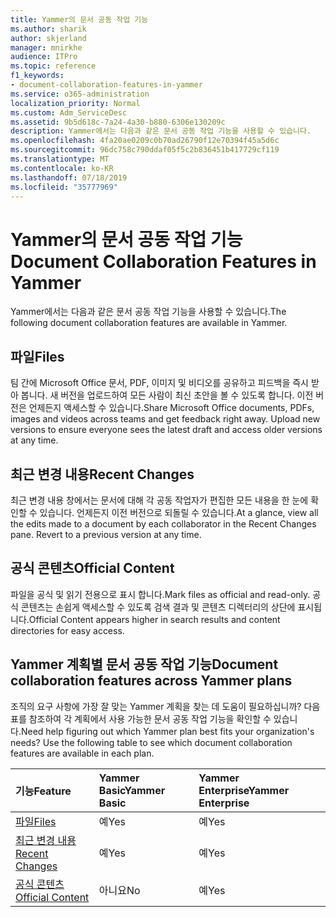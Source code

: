 ```yaml
---
title: Yammer의 문서 공동 작업 기능
ms.author: sharik
author: skjerland
manager: mnirkhe
audience: ITPro
ms.topic: reference
f1_keywords:
- document-collaboration-features-in-yammer
ms.service: o365-administration
localization_priority: Normal
ms.custom: Adm_ServiceDesc
ms.assetid: 9b5d618c-7a24-4a30-b880-6306e130209c
description: Yammer에서는 다음과 같은 문서 공동 작업 기능을 사용할 수 있습니다.
ms.openlocfilehash: 4fa20ae0209c0b70ad26790f12e70394f45a5d6c
ms.sourcegitcommit: 96dc758c790ddaf05f5c2b836451b417729cf119
ms.translationtype: MT
ms.contentlocale: ko-KR
ms.lasthandoff: 07/18/2019
ms.locfileid: "35777969"
---
```

# <a name="document-collaboration-features-in-yammer"></a><span data-ttu-id="0beb0-103">Yammer의 문서 공동 작업 기능</span><span class="sxs-lookup"><span data-stu-id="0beb0-103">Document Collaboration Features in Yammer</span></span>

<span data-ttu-id="0beb0-104">Yammer에서는 다음과 같은 문서 공동 작업 기능을 사용할 수 있습니다.</span><span class="sxs-lookup"><span data-stu-id="0beb0-104">The following document collaboration features are available in Yammer.</span></span>
  
## <a name="files"></a><span data-ttu-id="0beb0-105">파일</span><span class="sxs-lookup"><span data-stu-id="0beb0-105">Files</span></span>
<span data-ttu-id="0beb0-106"><a name="bkmk_Files"> </a></span><span class="sxs-lookup"><span data-stu-id="0beb0-106"></span></span>

<span data-ttu-id="0beb0-p101">팀 간에 Microsoft Office 문서, PDF, 이미지 및 비디오를 공유하고 피드백을 즉시 받아 봅니다. 새 버전을 업로드하여 모든 사람이 최신 초안을 볼 수 있도록 합니다. 이전 버전은 언제든지 액세스할 수 있습니다.</span><span class="sxs-lookup"><span data-stu-id="0beb0-p101">Share Microsoft Office documents, PDFs, images and videos across teams and get feedback right away. Upload new versions to ensure everyone sees the latest draft and access older versions at any time.</span></span>
  
## <a name="recent-changes"></a><span data-ttu-id="0beb0-109">최근 변경 내용</span><span class="sxs-lookup"><span data-stu-id="0beb0-109">Recent Changes</span></span>
<span data-ttu-id="0beb0-110"><a name="bkmk_RecentChanges"> </a></span><span class="sxs-lookup"><span data-stu-id="0beb0-110"></span></span>

<span data-ttu-id="0beb0-p102">최근 변경 내용 창에서는 문서에 대해 각 공동 작업자가 편집한 모든 내용을 한 눈에 확인할 수 있습니다. 언제든지 이전 버전으로 되돌릴 수 있습니다.</span><span class="sxs-lookup"><span data-stu-id="0beb0-p102">At a glance, view all the edits made to a document by each collaborator in the Recent Changes pane. Revert to a previous version at any time.</span></span>
  
## <a name="official-content"></a><span data-ttu-id="0beb0-113">공식 콘텐츠</span><span class="sxs-lookup"><span data-stu-id="0beb0-113">Official Content</span></span>
<span data-ttu-id="0beb0-114"><a name="bkmk_OfficialContent"> </a></span><span class="sxs-lookup"><span data-stu-id="0beb0-114"></span></span>

<span data-ttu-id="0beb0-115">파일을 공식 및 읽기 전용으로 표시 합니다.</span><span class="sxs-lookup"><span data-stu-id="0beb0-115">Mark files as official and read-only.</span></span> <span data-ttu-id="0beb0-116">공식 콘텐츠는 손쉽게 액세스할 수 있도록 검색 결과 및 콘텐츠 디렉터리의 상단에 표시됩니다.</span><span class="sxs-lookup"><span data-stu-id="0beb0-116">Official Content appears higher in search results and content directories for easy access.</span></span>
  
## <a name="document-collaboration-features-across-yammer-plans"></a><span data-ttu-id="0beb0-117">Yammer 계획별 문서 공동 작업 기능</span><span class="sxs-lookup"><span data-stu-id="0beb0-117">Document collaboration features across Yammer plans</span></span>
<span data-ttu-id="0beb0-118"><a name="bkmk_OfficialContent"> </a></span><span class="sxs-lookup"><span data-stu-id="0beb0-118"></span></span>

<span data-ttu-id="0beb0-p104">조직의 요구 사항에 가장 잘 맞는 Yammer 계획을 찾는 데 도움이 필요하십니까? 다음 표를 참조하여 각 계획에서 사용 가능한 문서 공동 작업 기능을 확인할 수 있습니다.</span><span class="sxs-lookup"><span data-stu-id="0beb0-p104">Need help figuring out which Yammer plan best fits your organization's needs? Use the following table to see which document collaboration features are available in each plan.</span></span>
  
|<span data-ttu-id="0beb0-121">**기능**</span><span class="sxs-lookup"><span data-stu-id="0beb0-121">**Feature**</span></span>|<span data-ttu-id="0beb0-122">**Yammer Basic**</span><span class="sxs-lookup"><span data-stu-id="0beb0-122">**Yammer Basic**</span></span>|<span data-ttu-id="0beb0-123">**Yammer Enterprise**</span><span class="sxs-lookup"><span data-stu-id="0beb0-123">**Yammer Enterprise**</span></span>|
|:-----|:-----|:-----|
|[<span data-ttu-id="0beb0-124">파일</span><span class="sxs-lookup"><span data-stu-id="0beb0-124">Files</span></span>](document-collaboration-features-in-yammer.md#files) <br/> |<span data-ttu-id="0beb0-125">예</span><span class="sxs-lookup"><span data-stu-id="0beb0-125">Yes</span></span>  <br/> |<span data-ttu-id="0beb0-126">예</span><span class="sxs-lookup"><span data-stu-id="0beb0-126">Yes</span></span>  <br/> |
|[<span data-ttu-id="0beb0-127">최근 변경 내용</span><span class="sxs-lookup"><span data-stu-id="0beb0-127">Recent Changes</span></span>](document-collaboration-features-in-yammer.md#recent-changes) <br/> |<span data-ttu-id="0beb0-128">예</span><span class="sxs-lookup"><span data-stu-id="0beb0-128">Yes</span></span>  <br/> |<span data-ttu-id="0beb0-129">예</span><span class="sxs-lookup"><span data-stu-id="0beb0-129">Yes</span></span>  <br/> |
|[<span data-ttu-id="0beb0-130">공식 콘텐츠</span><span class="sxs-lookup"><span data-stu-id="0beb0-130">Official Content</span></span>](document-collaboration-features-in-yammer.md#official-content) <br/> |<span data-ttu-id="0beb0-131">아니요</span><span class="sxs-lookup"><span data-stu-id="0beb0-131">No</span></span>  <br/> |<span data-ttu-id="0beb0-132">예</span><span class="sxs-lookup"><span data-stu-id="0beb0-132">Yes</span></span>  <br/> |
   

